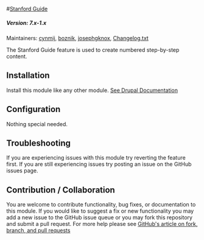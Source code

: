 #[Stanford Guide](https://github.com/SU-SWS/stanford_guide)
##### Version: 7.x-1.x

Maintainers: [cynmij](https://github.com/cynmij), [boznik](https://github.com/boznik), [josephgknox](https://github.com/josephgknox), [Changelog.txt](CHANGELOG.txt)

The Stanford Guide feature is used to create numbered step-by-step content.



Installation
---

Install this module like any other module. [See Drupal Documentation](https://drupal.org/documentation/install/modules-themes/modules-7)

Configuration
---

Nothing special needed.

Troubleshooting
---

If you are experiencing issues with this module try reverting the feature first. If you are still experiencing issues try posting an issue on the GitHub issues page.

Contribution / Collaboration
---

You are welcome to contribute functionality, bug fixes, or documentation to this module. If you would like to suggest a fix or new functionality you may add a new issue to the GitHub issue queue or you may fork this repository and submit a pull request. For more help please see [GitHub's article on fork, branch, and pull requests](https://help.github.com/articles/using-pull-requests)
